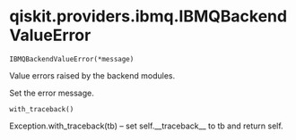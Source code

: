 <span id="qiskit-providers-ibmq-ibmqbackendvalueerror" />

# qiskit.providers.ibmq.IBMQBackendValueError



`IBMQBackendValueError(*message)`

Value errors raised by the backend modules.

Set the error message.



`with_traceback()`

Exception.with\_traceback(tb) – set self.\_\_traceback\_\_ to tb and return self.
